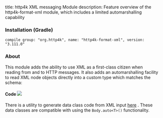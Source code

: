 title: http4k XML messaging Module
description: Feature overview of the http4k-format-xml module, which includes a limited automarshalling capability

### Installation (Gradle)
```compile group: "org.http4k", name: "http4k-format-xml", version: "3.111.0"```

### About
This module adds the ability to use XML as a first-class citizen when reading from and to HTTP messages. It also adds an 
automarshalling facility to read XML node objects directly into a custom type which matches the schema:

#### Code [<img class="octocat" src="/img/octocat-32.png"/>](https://github.com/http4k/http4k/blob/master/src/docs/guide/modules/xml/autoXml.kt)

<script src="https://gist-it.appspot.com/https://github.com/http4k/http4k/blob/master/src/docs/guide/modules/xml/autoXml.kt"></script>

There is a utility to generate data class code from XML input [here](http://http4k-data-class-gen.herokuapp.com) . These data classes are compatible with using the `Body.auto<T>()` functionality. 
